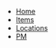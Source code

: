 * [Home](README.md)
* [Items](help/items.md)
* [Locations](help/locations.md)
* [PM](help/preventive-maintenance.md)